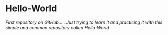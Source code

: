 # **Hello-World**

*First repository on GitHub.....
Just trying to learn it and practicing it with this simple and common repository called Hello-World*

